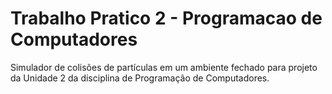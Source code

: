 # Trabalho Pratico 2 - Programacao de Computadores

Simulador de colisões de partículas em um ambiente fechado para projeto da Unidade 2 da disciplina de Programação de Computadores.
